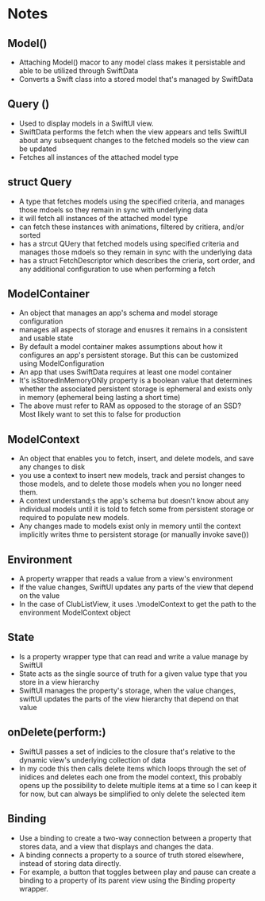 # Notes

## Model()

- Attaching Model() macor to any model class makes it persistable and able to be utilized through SwiftData
- Converts a Swift class into a stored model that's managed by SwiftData

## Query ()

- Used to display models in a SwiftUI view.
- SwiftData performs the fetch when the view appears and tells SwiftUI about any subsequent changes to the fetched models so the view can be updated
- Fetches all instances of the attached model type

## struct Query

- A type that fetches models using the specified criteria, and manages those mdoels so they remain in sync with underlying data
- it will fetch all instances of the attached model type
- can fetch these instances with animations, filtered by critiera, and/or sorted
- has a strcut QUery that fetched models using specified criteria and manages those mdoels so they remain in sync with the underlying data
- has a struct FetchDescriptor which describes the crieria, sort order, and any additional configuration to use when performing a fetch

## ModelContainer

- An object that manages an app's schema and model storage configuration
- manages all aspects of storage and enusres it remains in a consistent and usable state
- By default a model container makes assumptions about how it configures an app's persistent storage. But this can be customized using ModelConfiguration
- An app that uses SwiftData requires at least one model container
- It's isStoredInMemoryONly property is a boolean value that determines whether the associated persistent storage is ephemeral and exists only in memory (ephemeral being lasting a short time)
- The above must refer to RAM as opposed to the storage of an SSD? Most likely want to set this to false for production

## ModelContext

- An object that enables you to fetch, insert, and delete models, and save any changes to disk
- you use a context to insert new models, track and persist changes to those models, and to delete those models when you no longer need them.
- A context understand;s the app's schema but doesn't know about any individual models until it is told to fetch some from persistent storage or required to populate new models.
- Any changes made to models exist only in memory until the context implicitly writes thme to persistent storage (or manually invoke save())

## Environment
- A property wrapper that reads a value from a view's environment
- If the value changes, SwiftUI updates any parts of the view that depend on the value
- In the case of ClubListView, it uses .\modelContext to get the path to the environment ModelContext object

## State
- Is a property wrapper type that can read and write a value manage by SwiftUI
- State acts as the single source of truth for a given value type that you store in a view hierarchy
- SwiftUI manages the property's storage, when the value changes, swiftUI updates the parts of the view hierarchy that depend on that value

## onDelete(perform:)
- SwiftUI passes a set of indicies to the closure that's relative to the dynamic view's underlying collection of data
- In my code this then calls delete items which loops through the set of inidices and deletes each one from the model context, this probably opens up the possibility to delete multiple items at a time so I can keep it for now, but can always be simplified to only delete the selected item

## Binding
- Use a binding to create a two-way connection between a property that stores data, and a view that displays and changes the data. 
- A binding connects a property to a source of truth stored elsewhere, instead of storing data directly. 
- For example, a button that toggles between play and pause can create a binding to a property of its parent view using the Binding property wrapper.
